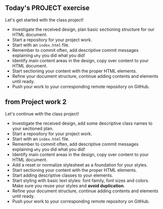 
## Today's PROJECT exercise

Let's get started with the class project!   
- Investigate the received design, plan basic sectioning structure for our HTML document.   
- Start a repository for your project work.
- Start with an `index.html` file.
- Remember to commit often, add descriptive commit messages explaining `why` you did what you did!
- Identify main content areas in the design, copy over content to your HTML document.
- Start sectioning your content with the proper HTML elements.
- Refine your document structure, continue adding contents and elements until ready.
- Push your work to your corresponding remote repository on GitHub.


## from Project work 2

Let's continue with the class project!
- Investigate the received design, add some descriptive class names to your sectioned plan.   
- Start a repository for your project work.
- Start with an `index.html` file.
- Remember to commit often, add descriptive commit messages explaining `why` you did what you did!
- Identify main content areas in the design, copy over content to your HTML document.
- Add a reset or normalize stylesheet as a foundation for your styles.
- Start sectioning your content with the proper HTML elements.
- Start adding descriptive classes to your elements.
- Start styling with basic text styles: font family, font sizes and colors. Make sure you reuse your styles and **avoid duplication**.
- Refine your document structure, continue adding contents and elements until ready.
- Push your work to your corresponding remote repository on GitHub.